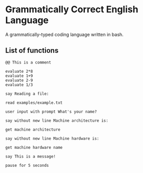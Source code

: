 # Grammatically Correct English Language
A grammatically-typed coding language written in bash. 

## List of functions
```
@@ This is a comment
```
```
evaluate 2*8
evaluate 1+9
evaluate 2-9
evaluate 1/3
```
```
say Reading a file:
```
```
read examples/example.txt
```
```
user input with prompt What's your name?
```
```
say without new line Machine architecture is: 
```
```
get machine architecture
```
```
say without new line Machine hardware is: 
```
```
get machine hardware name
```
```
say This is a message!
```
```
pause for 5 seconds
```
